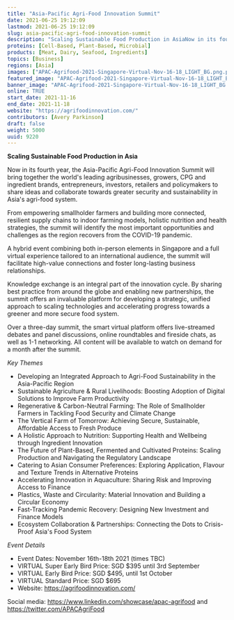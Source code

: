 ```yaml
---
title: "Asia-Pacific Agri-Food Innovation Summit"
date: 2021-06-25 19:12:09
lastmod: 2021-06-25 19:12:09
slug: asia-pacific-agri-food-innovation-summit
description: "Scaling Sustainable Food Production in AsiaNow in its fourth year, the Asia-Pacific Agri-Food Innovation Summit will bring together the world’s leading agribusinesses, growers, CPG and ingredient brands, entrepreneurs, investors, retailers and policymakers to share ideas and collaborate towards greater security and sustainability in Asia’s agri-food system."
proteins: [Cell-Based, Plant-Based, Microbial]
products: [Meat, Dairy, Seafood, Ingredients]
topics: [Business]
regions: [Asia]
images: ["APAC-Agrifood-2021-Singapore-Virtual-Nov-16-18_LIGHT_BG.png.pagespeed.ce_.X4o2sYAuBL.png","APAC-Agrifood-2021-Singapore-Virtual-Nov-16-18_LIGHT_BG.png.pagespeed.ce_.X4o2sYAuBL.png"]
featured_image: "APAC-Agrifood-2021-Singapore-Virtual-Nov-16-18_LIGHT_BG.png.pagespeed.ce_.X4o2sYAuBL.png"
banner_image: "APAC-Agrifood-2021-Singapore-Virtual-Nov-16-18_LIGHT_BG.png.pagespeed.ce_.X4o2sYAuBL.png"
online: TRUE
start_date: 2021-11-16
end_date: 2021-11-18
website: "https://agrifoodinnovation.com/"
contributors: [Avery Parkinson]
draft: false
weight: 5000
uuid: 9220
---
```

**Scaling Sustainable Food Production in Asia**

Now in its fourth year, the Asia-Pacific Agri-Food Innovation
Summit will bring together the world's leading agribusinesses, growers,
CPG and ingredient brands, entrepreneurs, investors, retailers and
policymakers to share ideas and collaborate towards greater security and
sustainability in Asia's agri-food system.

From empowering smallholder farmers and building more connected,
resilient supply chains to indoor farming models, holistic nutrition and
health strategies, the summit will identify the most important
opportunities and challenges as the region recovers from the COVID-19
pandemic.

A hybrid event combining both in-person elements in Singapore and a full
virtual experience tailored to an international audience, the summit
will facilitate high-value connections and foster long-lasting business
relationships.

Knowledge exchange is an integral part of the innovation cycle. By
sharing best practice from around the globe and enabling new
partnerships, the summit offers an invaluable platform for developing a
strategic, unified approach to scaling technologies and accelerating
progress towards a greener and more secure food system.

Over a three-day summit, the smart virtual platform offers live-streamed
debates and panel discussions, online roundtables and fireside chats, as
well as 1-1 networking. All content will be available to watch on demand
for a month after the summit.

*Key Themes*

-   Developing an Integrated Approach to Agri-Food Sustainability in the
    Asia-Pacific Region
-   Sustainable Agriculture & Rural Livelihoods: Boosting Adoption of
    Digital Solutions to Improve Farm Productivity
-   Regenerative & Carbon-Neutral Farming: The Role of Smallholder
    Farmers in Tackling Food Security and Climate Change
-   The Vertical Farm of Tomorrow: Achieving Secure, Sustainable,
    Affordable Access to Fresh Produce
-   A Holistic Approach to Nutrition: Supporting Health and Wellbeing
    through Ingredient Innovation
-   The Future of Plant-Based, Fermented and Cultivated
    Proteins: Scaling Production and Navigating the Regulatory Landscape
-   Catering to Asian Consumer Preferences: Exploring Application,
    Flavour and Texture Trends in Alternative Proteins
-   Accelerating Innovation in Aquaculture: Sharing Risk and Improving
    Access to Finance
-   Plastics, Waste and Circularity: Material Innovation and Building a
    Circular Economy
-   Fast-Tracking Pandemic Recovery: Designing New Investment and
    Finance Models
-   Ecosystem Collaboration & Partnerships: Connecting the Dots to
    Crisis-Proof Asia's Food System

*Event Details*

-   Event Dates: November 16th-18th 2021 (times TBC)
-   VIRTUAL Super Early Bird Price: SGD \$395 until 3rd September
-   VIRTUAL Early Bird Price: SGD \$495, until 1st October
-   VIRTUAL Standard Price: SGD \$695
-   Website: <https://agrifoodinnovation.com/>

Social media: <https://www.linkedin.com/showcase/apac-agrifood> and
<https://twitter.com/APACAgriFood>
